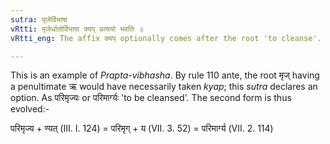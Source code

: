 ```yaml
---
sutra: मृजेर्विभाषा
vRtti: मृजेर्धातोर्विभाषा क्यप् प्रत्ययो भवति ॥
vRtti_eng: The affix क्यप् optionally comes after the root 'to cleanse'.

---
```

This is an example of _Prapta-vibhasha_. By rule 110 ante, the root मृज् having a penultimate ऋ would have necessarily taken _kyap_; this _sutra_ declares an option. As परिमृज्यः or परिमार्ग्यः 'to be cleansed'. The second form is thus evolved:-

परिमृज्य + ण्यत् (III. I. 124) = परिमृग् + य (VII. 3. 52) = परिमार्ग्य (VII. 2. 114)